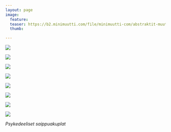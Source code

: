 ```yaml
---
layout: page
image:
  feature:
  teaser: https://b2.minimuutti.com/file/minimuutti-com/abstraktit-muut/1/DS47614_20-245px.jpg
  thumb:

---
```


![](https://b2.minimuutti.com/file/minimuutti-com/abstraktit-muut/1/DS47614_2-800px.jpg)

![](https://b2.minimuutti.com/file/minimuutti-com/abstraktit-muut/1/DS47614_8-800px.jpg)

![](https://b2.minimuutti.com/file/minimuutti-com/abstraktit-muut/1/DS47614_5-800px.jpg)

![](https://b2.minimuutti.com/file/minimuutti-com/abstraktit-muut/1/DS47614_12-800px.jpg)

![](https://b2.minimuutti.com/file/minimuutti-com/abstraktit-muut/1/DS47614_13-800px.jpg)

![](https://b2.minimuutti.com/file/minimuutti-com/abstraktit-muut/1/DS47614_18-800px.jpg)

![](https://b2.minimuutti.com/file/minimuutti-com/abstraktit-muut/1/DS47614_19-800px.jpg)

![](https://b2.minimuutti.com/file/minimuutti-com/abstraktit-muut/1/DS47614_21-800px.jpg)

*Psykedeeliset saippuakuplat*
